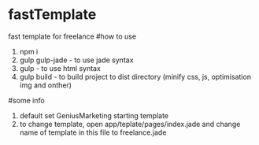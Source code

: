 # fastTemplate
fast template for freelance
#how to use
  1. npm i
  2. gulp gulp-jade - to use jade syntax
  3. gulp - to use html syntax
  4. gulp build - to build project to dist directory (minify css, js, optimisation img and onther)

#some info
  1. default set GeniusMarketing starting template
  2. to change template, open app/teplate/pages/index.jade and change name of template in this file to freelance.jade


